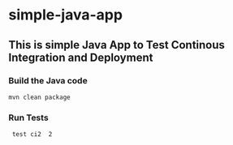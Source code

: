 # simple-java-app
## This is simple Java App to Test Continous Integration and Deployment

### Build the Java code
```mvn clean package```

### Run Tests
``` test ci2  2```
